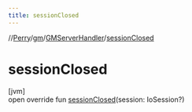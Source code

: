 ```yaml
---
title: sessionClosed
---
```

//[Perry](../../../index.html)/[gm](../index.html)/[GMServerHandler](index.html)/[sessionClosed](session-closed.html)



# sessionClosed



[jvm]\
open override fun [sessionClosed](session-closed.html)(session: IoSession?)




